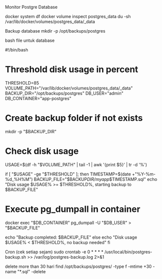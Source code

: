 Monitor Postgre Database

docker system df
docker volume inspect postgres_data
du -sh /var/lib/docker/volumes/postgres_data/\_data

Backup database
mkdir -p /opt/backups/postgres

bash file untuk database

#!/bin/bash

# Threshold disk usage in percent

THRESHOLD=85
VOLUME_PATH="/var/lib/docker/volumes/postgres_data/\_data"
BACKUP_DIR="/opt/backups/postgres"
DB_USER="admin"
DB_CONTAINER="app-postgres"

# Create backup folder if not exists

mkdir -p "$BACKUP_DIR"

# Check disk usage

USAGE=$(df -h "$VOLUME_PATH" | tail -1 | awk '{print $5}' | tr -d '%')

if [ "$USAGE" -ge "$THRESHOLD" ]; then
TIMESTAMP=$(date +"%Y-%m-%d_%H%M")
  BACKUP_FILE="$BACKUP*DIR/myapp*$TIMESTAMP.sql"
echo "Disk usage $USAGE% >= $THRESHOLD%, starting backup to $BACKUP_FILE"

# Execute pg_dumpall in container

docker exec "$DB_CONTAINER" pg_dumpall -U "$DB_USER" > "$BACKUP_FILE"

echo "Backup completed: $BACKUP_FILE"
else
echo "Disk usage $USAGE% < $THRESHOLD%, no backup needed"
fi

Cron (cek setiap sejam)
sudo crontab -e
0 \* \* \* \* /usr/local/bin/postgres-backup.sh >> /var/log/postgres-backup.log 2>&1

delete more than 30 hari
find /opt/backups/postgres/ -type f -mtime +30 -name "\*.sql" -delete
